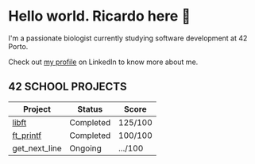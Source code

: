 # Hello world. Ricardo here 👋
I'm a passionate biologist currently studying software development at 42 Porto.

Check out [my profile](https://www.linkedin.com/in/ricardo-costa-garcia/) on LinkedIn to know more about me.

## 42 SCHOOL PROJECTS
| Project                                           | Status    | Score   |
| ------------------------------------------------- | --------- | ------- |
| [libft](https://github.com/ricvrdv/libft)         | Completed | 125/100 |
| [ft_printf](https://github.com/ricvrdv/ft_printf) | Completed | 100/100 |
| get_next_line                                     | Ongoing   | .../100 |
